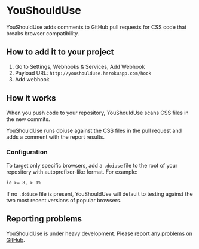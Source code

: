 # YouShouldUse

YouShouldUse adds comments to GitHub pull requests for CSS code that breaks
browser compatibility.

## How to add it to your project

1. Go to Settings, Webhooks & Services, Add Webhook
2. Payload URL: `http://youshoulduse.herokuapp.com/hook`
3. Add webhook

## How it works

When you push code to your repository, YouShouldUse scans CSS files in the new
commits.

YouShouldUse runs doiuse against the CSS files in the pull request and adds a
comment with the report results.

### Configuration

To target only specific browsers, add a `.doiuse` file to the root of your
repository with autoprefixer-like format. For example:

`ie >= 8, > 1%`

If no `.doiuse` file is present, YouShouldUse will default to testing against
the two most recent versions of popular browsers.

## Reporting problems

YouShouldUse is under heavy development. Please [report any problems on GitHub](https://github.com/mdn/YouShouldUse/issues).
